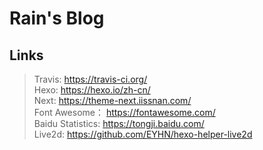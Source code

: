 # Rain's Blog

## Links
> Travis: https://travis-ci.org/  
> Hexo: https://hexo.io/zh-cn/  
> Next: https://theme-next.iissnan.com/  
> Font Awesome： https://fontawesome.com/  
> Baidu Statistics: https://tongji.baidu.com/  
> Live2d: https://github.com/EYHN/hexo-helper-live2d
